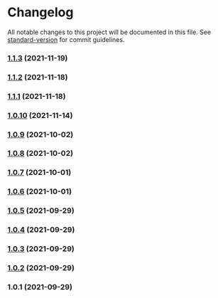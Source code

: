 # Changelog

All notable changes to this project will be documented in this file. See [standard-version](https://github.com/conventional-changelog/standard-version) for commit guidelines.

### [1.1.3](https://github.com/nicobrinkkemper/type-guard-helpers/compare/v1.1.2...v1.1.3) (2021-11-19)

### [1.1.2](https://github.com/nicobrinkkemper/type-guard-helpers/compare/v1.1.1...v1.1.2) (2021-11-18)

### [1.1.1](https://github.com/nicobrinkkemper/type-guard-helpers/compare/v1.0.10...v1.1.1) (2021-11-18)

### [1.0.10](https://github.com/nicobrinkkemper/type-guard-helpers/compare/v1.0.9...v1.0.10) (2021-11-14)

### [1.0.9](https://github.com/nicobrinkkemper/type-guard-helpers/compare/v1.0.8...v1.0.9) (2021-10-02)

### [1.0.8](https://github.com/nicobrinkkemper/type-guard-helpers/compare/v1.0.7...v1.0.8) (2021-10-02)

### [1.0.7](https://github.com/nicobrinkkemper/type-guard-helpers/compare/v1.0.6...v1.0.7) (2021-10-01)

### [1.0.6](https://github.com/nicobrinkkemper/type-guard-helpers/compare/v1.0.5...v1.0.6) (2021-10-01)

### [1.0.5](https://github.com/nicobrinkkemper/type-guard-helpers/compare/v1.0.4...v1.0.5) (2021-09-29)

### [1.0.4](https://github.com/nicobrinkkemper/type-guard-helpers/compare/v1.0.3...v1.0.4) (2021-09-29)

### [1.0.3](https://github.com/nicobrinkkemper/type-guard-helpers/compare/v1.0.2...v1.0.3) (2021-09-29)

### [1.0.2](https://github.com/nicobrinkkemper/type-guard-helpers/compare/v1.0.1...v1.0.2) (2021-09-29)

### 1.0.1 (2021-09-29)
